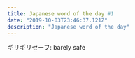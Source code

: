 ```yaml
---
title: Japanese word of the day #1
date: "2019-10-03T23:46:37.121Z"
description: "Japanese word of the day"
---
```


ギリギリセーフ: barely safe
